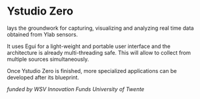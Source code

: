 # Ystudio Zero

lays the groundwork for capturing, visualizing and analyzing
real time data obtained from Ylab sensors. 

It uses Egui for a light-weight and portable user interface and 
the architecture is already multi-threading safe. This will allow to collect 
from multiple sources simultaneously.

Once Ystudio Zero is finished, more specialized applications can
be developed after its blueprint.

*funded by WSV Innovation Funds University of Twente*